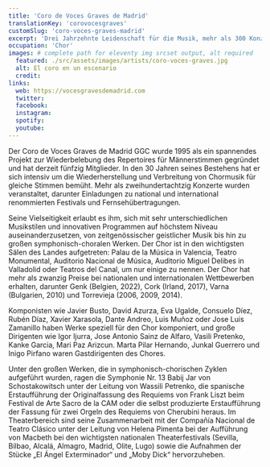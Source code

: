```yaml
---
title: 'Coro de Voces Graves de Madrid'
translationKey: 'corovocesgraves'
customSlug: 'coro-voces-graves-madrid'
excerpt: 'Drei Jahrzehnte Leidenschaft für die Musik, mehr als 300 Konzerte und 20 Preise bei nationalen und internationalen Wettbewerben haben Voces Graves de Madrid zu einem der von der Kritik am meisten gefeierten und vom Publikum beklatschten Chöre gemacht.'
occupation: 'Chor'
images: # complete path for eleventy img srcset output, alt required
  featured: ./src/assets/images/artists/coro-voces-graves.jpg
  alt: El coro en un escenario
  credit:
links:
  web: https://vocesgravesdemadrid.com
  twitter:
  facebook:
  instagram:
  spotify:
  youtube:
---
```


Der Coro de Voces Graves de Madrid GGC wurde 1995 als ein spannendes Projekt zur Wiederbelebung des Repertoires für Männerstimmen gegründet und hat derzeit fünfzig Mitglieder. In den 30 Jahren seines Bestehens hat er sich intensiv um die Wiederherstellung und Verbreitung von Chormusik für gleiche Stimmen bemüht. Mehr als zweihundertachtzig Konzerte wurden veranstaltet, darunter Einladungen zu national und international renommierten Festivals und Fernsehübertragungen.

Seine Vielseitigkeit erlaubt es ihm, sich mit sehr unterschiedlichen Musikstilen und innovativen Programmen auf höchstem Niveau auseinanderzusetzen, von zeitgenössischer geistlicher Musik bis hin zu großen symphonisch-choralen Werken. Der Chor ist in den wichtigsten Sälen des Landes aufgetreten: Palau de la Música in Valencia, Teatro Monumental, Auditorio Nacional de Música, Auditorio Miguel Delibes in Valladolid oder Teatros del Canal, um nur einige zu nennen. Der Chor hat mehr als zwanzig Preise bei nationalen und internationalen Wettbewerben erhalten, darunter Genk (Belgien, 2022), Cork (Irland, 2017), Varna (Bulgarien, 2010) und Torrevieja (2006, 2009, 2014).

Komponisten wie Javier Busto, David Azurza, Eva Ugalde, Consuelo Díez, Rubén Díaz, Xavier Xarasola, Dante Andreo, Luis Muñoz oder Jose Luis Zamanillo haben Werke speziell für den Chor komponiert, und große Dirigenten wie Igor Ijurra, Jose Antonio Sainz de Alfaro, Vasili Pretenko, Kanke Garcia, Mari Paz Arizcun. Marta Pilar Hernando, Junkal Guerrero und Inigo Pirfano waren Gastdirigenten des Chores.

Unter den großen Werken, die in symphonisch-chorischen Zyklen aufgeführt wurden, ragen die Symphonie Nr. 13 Babij Jar von Schostakowitsch unter der Leitung von Wassili Petrenko, die spanische Erstaufführung der Originalfassung des Requiems von Frank Liszt beim Festival de Arte Sacro de la CAM oder die selbst produzierte Erstaufführung der Fassung für zwei Orgeln des Requiems von Cherubini heraus. Im Theaterbereich sind seine Zusammenarbeit mit der Compañía Nacional de Teatro Clásico unter der Leitung von Helena Pimenta bei der Aufführung von Macbeth bei den wichtigsten nationalen Theaterfestivals (Sevilla, Bilbao, Alcalá, Almagro, Madrid, Olite, Lugo) sowie die Aufnahmen der Stücke „El Ángel Exterminador“ und „Moby Dick“ hervorzuheben.
